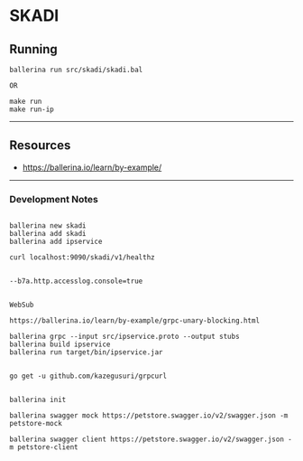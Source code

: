 # SKADI

## Running

```shell
ballerina run src/skadi/skadi.bal

OR

make run
make run-ip
```

---

## Resources
- https://ballerina.io/learn/by-example/

---

### Development Notes

```

ballerina new skadi
ballerina add skadi
ballerina add ipservice

curl localhost:9090/skadi/v1/healthz


--b7a.http.accesslog.console=true


WebSub

https://ballerina.io/learn/by-example/grpc-unary-blocking.html

ballerina grpc --input src/ipservice.proto --output stubs
ballerina build ipservice
ballerina run target/bin/ipservice.jar 


go get -u github.com/kazegusuri/grpcurl


ballerina init

ballerina swagger mock https://petstore.swagger.io/v2/swagger.json -m petstore-mock

ballerina swagger client https://petstore.swagger.io/v2/swagger.json -m petstore-client

```